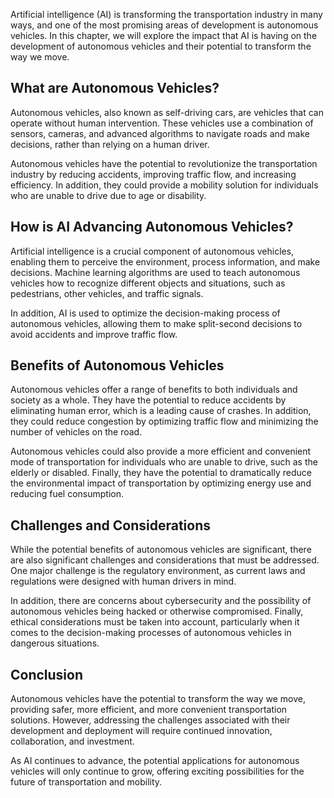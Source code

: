 
Artificial intelligence (AI) is transforming the transportation industry in many ways, and one of the most promising areas of development is autonomous vehicles. In this chapter, we will explore the impact that AI is having on the development of autonomous vehicles and their potential to transform the way we move.

What are Autonomous Vehicles?
-----------------------------

Autonomous vehicles, also known as self-driving cars, are vehicles that can operate without human intervention. These vehicles use a combination of sensors, cameras, and advanced algorithms to navigate roads and make decisions, rather than relying on a human driver.

Autonomous vehicles have the potential to revolutionize the transportation industry by reducing accidents, improving traffic flow, and increasing efficiency. In addition, they could provide a mobility solution for individuals who are unable to drive due to age or disability.

How is AI Advancing Autonomous Vehicles?
----------------------------------------

Artificial intelligence is a crucial component of autonomous vehicles, enabling them to perceive the environment, process information, and make decisions. Machine learning algorithms are used to teach autonomous vehicles how to recognize different objects and situations, such as pedestrians, other vehicles, and traffic signals.

In addition, AI is used to optimize the decision-making process of autonomous vehicles, allowing them to make split-second decisions to avoid accidents and improve traffic flow.

Benefits of Autonomous Vehicles
-------------------------------

Autonomous vehicles offer a range of benefits to both individuals and society as a whole. They have the potential to reduce accidents by eliminating human error, which is a leading cause of crashes. In addition, they could reduce congestion by optimizing traffic flow and minimizing the number of vehicles on the road.

Autonomous vehicles could also provide a more efficient and convenient mode of transportation for individuals who are unable to drive, such as the elderly or disabled. Finally, they have the potential to dramatically reduce the environmental impact of transportation by optimizing energy use and reducing fuel consumption.

Challenges and Considerations
-----------------------------

While the potential benefits of autonomous vehicles are significant, there are also significant challenges and considerations that must be addressed. One major challenge is the regulatory environment, as current laws and regulations were designed with human drivers in mind.

In addition, there are concerns about cybersecurity and the possibility of autonomous vehicles being hacked or otherwise compromised. Finally, ethical considerations must be taken into account, particularly when it comes to the decision-making processes of autonomous vehicles in dangerous situations.

Conclusion
----------

Autonomous vehicles have the potential to transform the way we move, providing safer, more efficient, and more convenient transportation solutions. However, addressing the challenges associated with their development and deployment will require continued innovation, collaboration, and investment.

As AI continues to advance, the potential applications for autonomous vehicles will only continue to grow, offering exciting possibilities for the future of transportation and mobility.
